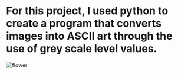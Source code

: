 # For this project, I used python to create a program that converts images into ASCII art through the use of grey scale level values. 
![flower](https://user-images.githubusercontent.com/93164506/141279821-ec16cd66-220a-4641-b5bc-0d063ab52eaf.jpg)
